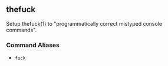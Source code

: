 ## thefuck

Setup thefuck(1) to "programmatically correct mistyped console commands".

### Command Aliases

- `fuck`
